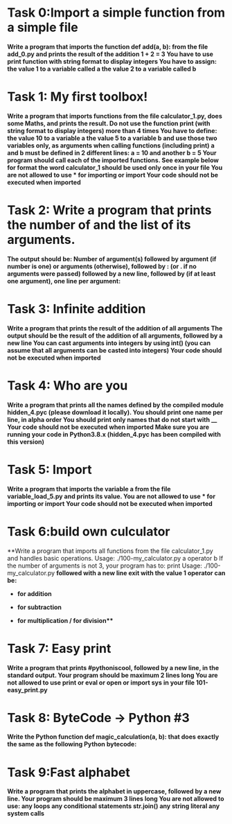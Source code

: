 # Task 0:Import a simple function from a simple file
**Write a program that imports the function def add(a, b):
from the file add_0.py and prints the result of the addition 1 + 2 = 3
You have to use print function with string format to display integers
You have to assign:
the value 1 to a variable called a
the value 2 to a variable called b**

# Task 1: My first toolbox!
**Write a program that imports functions from the file calculator_1.py,
does some Maths, and prints the result.
Do not use the function print (with string format to display integers) more than 4 times
You have to define:
the value 10 to a variable a
the value 5 to a variable b
and use those two variables only, as arguments when calling functions (including print)
a and b must be defined in 2 different lines: a = 10 and another b = 5
Your program should call each of the imported functions. See example below for format
the word calculator_1 should be used only once in your file
You are not allowed to use * for importing or __import__
Your code should not be executed when imported**

# Task 2: Write a program that prints the number of and the list of its arguments.
**The output should be:
Number of argument(s) followed by argument
(if number is one) or arguments (otherwise), followed by
: (or . if no arguments were passed) followed by
a new line, followed by (if at least one argument),
one line per argument:**

# Task 3: Infinite addition
**Write a program that prints the result of the addition of all arguments
The output should be the result of the addition of all arguments,
followed by a new line
You can cast arguments into integers by using int()
(you can assume that all arguments can be casted into integers)
Your code should not be executed when imported**

# Task 4: Who are you
**Write a program that prints all the names
defined by the compiled module hidden_4.pyc (please download it locally).
You should print one name per line, in alpha order
You should print only names that do not start with __
Your code should not be executed when imported
Make sure you are running your code in Python3.8.x
(hidden_4.pyc has been compiled with this version)**

# Task 5: Import
**Write a program that imports the variable a 
from the file variable_load_5.py and prints its value.
You are not allowed to use * for importing or __import__
Your code should not be executed when imported**

# Task 6:build own culculator
  **Write a program that imports all functions from the file calculator_1.py and handles basic operations.
    Usage: ./100-my_calculator.py a operator b
If the number of arguments is not 3, your program has to:
print Usage: ./100-my_calculator.py <a> <operator> <b> followed with a new line
exit with the value 1
operator can be:
+ for addition
- for subtraction
* for multiplication
/ for division**

# Task 7: Easy print
**Write a program that prints #pythoniscool, followed by a new line, in the standard output.
Your program should be maximum 2 lines long
You are not allowed to use print or eval or open or import sys in your file 101-easy_print.py**

# Task 8: ByteCode -> Python #3
**Write the Python function def magic_calculation(a, b): that does exactly the same as the following Python bytecode:**

# Task 9:Fast alphabet
**Write a program that prints the alphabet in uppercase, followed by a new line.
Your program should be maximum 3 lines long
You are not allowed to use:
any loops
any conditional statements
str.join()
any string literal
any system calls**